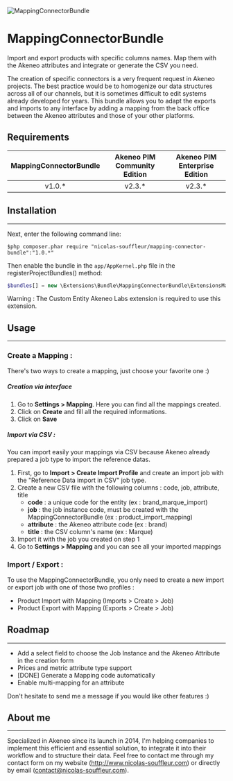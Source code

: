 ![MappingConnectorBundle](doc/MappingBundle.png)

MappingConnectorBundle
==========================

Import and export products with specific columns names. Map them with the Akeneo attributes and integrate or generate the CSV you need.

The creation of specific connectors is a very frequent request in Akeneo projects. 
The best practice would be to homogenize our data structures across all of our channels, but it is sometimes difficult to edit systems already developed for years. 
This bundle allows you to adapt the exports and imports to any interface by adding a mapping from the back office between the Akeneo attributes and those of your other platforms.

## Requirements

| MappingConnectorBundle     | Akeneo PIM Community Edition | Akeneo PIM Enterprise Edition |
|:------------------------------:|:----------------------------:|:-----------------------------:|
| v1.0.*                         | v2.3.*                         | v2.3.*                              |

## Installation
------

Next, enter the following command line:
```console
$php composer.phar require "nicolas-souffleur/mapping-connector-bundle":"1.0.*"
```

Then enable the bundle in the ```app/AppKernel.php``` file in the registerProjectBundles() method:
```php
$bundles[] = new \Extensions\Bundle\MappingConnectorBundle\ExtensionsMappingConnectorBundle()
```

Warning : The Custom Entity Akeneo Labs extension is required to use this extension.

## Usage
------

### Create a Mapping :
There's two ways to create a mapping, just choose your favorite one :)

##### Creation via interface 
1. Go to **Settings > Mapping**. Here you can find all the mappings created.
2. Click on **Create** and fill all the required informations.
3. Click on **Save**

##### Import via CSV :
You can import easily your mappings via CSV because Akeneo already prepared a job type to import the reference datas.
1. First, go to **Import > Create Import Profile** and create an import job with the "Reference Data import in CSV" job type.
2. Create a new CSV file with the following columns : code, job, attribute, title 
    * **code** : a unique code for the entity (ex  : brand_marque_import)
    * **job** : the job instance code, must be created with the MappingConnectorBundle (ex : product_import_mapping)
    * **attribute** : the Akeneo attribute code (ex : brand)
    * **title** : the CSV column's name (ex : Marque)
3. Import it with the job you created on step 1
4. Go to **Settings > Mapping** and you can see all your imported mappings

### Import / Export :
To use the MappingConnectorBundle, you only need to create a new import or export job with one of those two profiles : 
- Product Import with Mapping (Imports > Create > Job)
- Product Export with Mapping (Exports > Create > Job)

## Roadmap
------
* Add a select field to choose the Job Instance and the Akeneo Attribute in the creation form
* Prices and metric attribute type support
* [DONE] Generate a Mapping code automatically 
* Enable multi-mapping for an attribute

Don't hesitate to send me a message if you would like other features :)

## About me
------
Specialized in Akeneo since its launch in 2014, I'm helping companies to implement this efficient and essential solution, to integrate it into their workflow and to structure their data. Feel free to contact me through my contact form on my website (http://www.nicolas-souffleur.com) or directly by email (contact@nicolas-souffleur.com).

